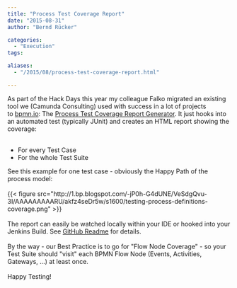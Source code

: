 ```yaml
---
title: "Process Test Coverage Report"
date: "2015-08-31"
author: "Bernd Rücker"

categories:
  - "Execution"
tags: 

aliases:
  - "/2015/08/process-test-coverage-report.html"

---
```


As part of the Hack Days this year my colleague Falko migrated an existing tool we (Camunda Consulting) used with success in a lot of projects to&nbsp;<a href="http://bpmn.io/">bpmn.io</a>: The <a href="https://github.com/camunda/camunda-consulting/tree/master/snippets/process-test-coverage">Process Test Coverage Report Generator</a>. It just hooks into an automated test (typically JUnit) and creates an HTML report showing the coverage:<br />
<br />
<ul>
<li>For every Test Case</li>
<li>For the whole Test Suite</li>
</ul>
<div>
See this example for one test case - obviously the Happy Path of the process model:</div>
<div>
<br /></div>
{{< figure src="http://1.bp.blogspot.com/-jP0h-G4dUNE/VeSdgQvu-3I/AAAAAAAAARU/akfz4seDr5w/s1600/testing-process-definitions-coverage.png" >}}
<div class="separator" style="clear: both; text-align: center;">
<br /></div>
<div>
The report can easily be watched locally within your IDE or hooked into your Jenkins Build. See <a href="https://github.com/camunda/camunda-consulting/blob/master/snippets/process-test-coverage/README.md">GitHub Readme</a> for details.&nbsp;</div>
<div>
<br /></div>
<div>
By the way - our Best Practice is to go for "Flow Node Coverage" - so your Test Suite should "visit" each BPMN Flow Node (Events, Activities, Gateways, ...) at least once.</div>
<div>
<br /></div>
<div>
Happy Testing!</div>
